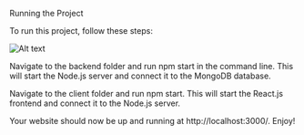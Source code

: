 Running the Project

To run this project, follow these steps:

![Alt text](relative/path/to/img.jpg?raw=true "Title")

Navigate to the backend folder and run npm start in the command line. This will start the Node.js server and connect it to the MongoDB database.

Navigate to the client folder and run npm start. This will start the React.js frontend and connect it to the Node.js server.

Your website should now be up and running at http://localhost:3000/. Enjoy!
